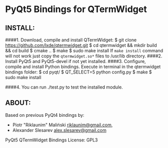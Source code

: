 PyQt5 Bindings for QTermWidget
==============================


INSTALL: 
------------
	
####1. Download, compile and install QTermWidget:
	$ git clone https://github.com/lxde/qtermwidget.git
	$ cd qtermwidget && mkdir build && cd build
	$ cmake ..
	$ make
	$ sudo make install
If `make install` command will not work just copy the `qtermwidget.so*` files to /usr/lib directory.
####2. Install PyQt5 and PyQt5-devel if not yet installed.
####3. Configure, compile and install Python bindings. Execute in terminal in the qtermwidget bindings folder:
	$ cd pyqt/
	$ QT_SELECT=5 python config.py
	$ make
	$ sudo make install

####4. You can run ./test.py to test the installed module.


ABOUT:
---------
Based on previous PyQt4 bindings  by:
- Piotr "Riklaunim" Maliński <riklaunim@gmail.com>,
- Alexander Slesarev <alex.slesarev@gmail.com>


PyQt5 QTermWidget Bindings 
License: GPL3


